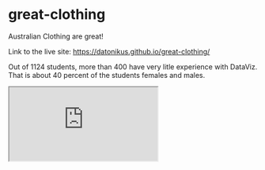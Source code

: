 # great-clothing
Australian Clothing are great! 

Link to the live site: https://datonikus.github.io/great-clothing/

Out of 1124 students, more than 400 have very litle experience with DataViz.  That is about 40 percent of the students females and males.

<iframe src="https://docs.google.com/spreadsheets/d/e/2PACX-1vTAyjPQvjjqsNQ5RCubNygffT-SdARxXo9OHL4f8L2dhKyBi6FZ2myk7fv4NGqpnz5P_Va8jqLZDh1z/pubhtml?gid=105257239&amp;single=true&amp;widget=true&amp;headers=false"></iframe>


